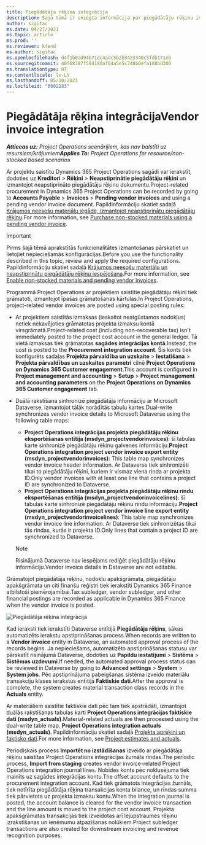 ```yaml
---
title: Piegādātāja rēķina integrācija
description: Šajā tēmā ir sniegta informācija par piegādātāju rēķinu integrāciju programmā Project Operations.
author: sigitac
ms.date: 04/27/2021
ms.topic: article
ms.prod: ''
ms.reviewer: kfend
ms.author: sigitac
ms.openlocfilehash: d4f1b0ad94b71dc4adc5b2b3423340c5fdb171eb
ms.sourcegitcommit: 40f68387f594180af64a5e5c748b6efa188bd300
ms.translationtype: HT
ms.contentlocale: lv-LV
ms.lasthandoff: 05/10/2021
ms.locfileid: "6002283"
---
```

# <a name="vendor-invoice-integration"></a><span data-ttu-id="30b24-103">Piegādātāja rēķina integrācija</span><span class="sxs-lookup"><span data-stu-id="30b24-103">Vendor invoice integration</span></span>

<span data-ttu-id="30b24-104">_**Attiecas uz:** Project Operations scenārijiem, kas nav balstīti uz resursiem/krājumiem_</span><span class="sxs-lookup"><span data-stu-id="30b24-104">_**Applies To:** Project Operations for resource/non-stocked based scenarios_</span></span>

<span data-ttu-id="30b24-105">Ar projektu saistītu Dynamics 365 Project Operations sagādi var ierakstīt, dodoties uz **Kreditori** > **Rēķini** > **Neapstiprinātie piegādātāju rēķini** un izmantojot neapstiprināto piegādātāju rēķinu dokumentu.</span><span class="sxs-lookup"><span data-stu-id="30b24-105">Project-related procurement in Dynamics 365 Project Operations can be recorded by going to **Accounts Payable** > **Invoices** > **Pending vendor invoices** and using a pending vendor invoice document.</span></span> <span data-ttu-id="30b24-106">Papildinformāciju skatiet sadaļā [Krājumos neesošu materiālu iegāde, izmantojot neapstiprinātu piegādātāju rēķinu](../procurement/pending-vendor-invoices.md).</span><span class="sxs-lookup"><span data-stu-id="30b24-106">For more information, see [Purchase non-stocked materials using a pending vendor invoice](../procurement/pending-vendor-invoices.md).</span></span>

> [!IMPORTANT]
> <span data-ttu-id="30b24-107">Pirms šajā tēmā aprakstītās funkcionalitātes izmantošanas pārskatiet un lietojiet nepieciešamās konfigurācijas.</span><span class="sxs-lookup"><span data-stu-id="30b24-107">Before you use the functionality described in this topic, review and apply the required configurations.</span></span> <span data-ttu-id="30b24-108">Papildinformāciju skatiet sadaļā [Krājumos neesošu materiālu un neapstiprinātu piegādātāju rēķinu iespējošana](../procurement/configure-materials-nonstocked.md).</span><span class="sxs-lookup"><span data-stu-id="30b24-108">For more information, see [Enable non-stocked materials and pending vendor invoices](../procurement/configure-materials-nonstocked.md).</span></span>

<span data-ttu-id="30b24-109">Programmā Project Operations ar projektiem saistītie piegādātāju rēķini tiek grāmatoti, izmantojot īpašas grāmatošanas kārtulas.</span><span class="sxs-lookup"><span data-stu-id="30b24-109">In Project Operations, project-related vendor invoices are posted using special posting rules:</span></span>

- <span data-ttu-id="30b24-110">Ar projektiem saistītās izmaksas (ieskaitot neatgūstamos nodokļus) netiek nekavējoties grāmatotas projekta izmaksu kontā virsgrāmatā.</span><span class="sxs-lookup"><span data-stu-id="30b24-110">Project-related cost (including non-recoverable tax) isn't immediately posted to the project cost account in the general ledger.</span></span> <span data-ttu-id="30b24-111">Tā vietā izmaksas tiek grāmatotas **sagādes integrācijas kontā**.</span><span class="sxs-lookup"><span data-stu-id="30b24-111">Instead, the cost is posted to the **Procurement integration account**.</span></span> <span data-ttu-id="30b24-112">Šis konts tiek konfigurēts sadaļas **Projekta pārvaldība un uzskaite** > **Iestatīšana** > **Projekta pārvaldības un uzskaites parametri** cilnē **Project Operations on Dynamics 365 Customer engagement**.</span><span class="sxs-lookup"><span data-stu-id="30b24-112">This account is configured in **Project management and accounting** > **Setup** > **Project management and accounting parameters** on the **Project Operations on Dynamics 365 Customer engagement** tab.</span></span>
- <span data-ttu-id="30b24-113">Duālā rakstīšana sinhronizē piegādātāja informāciju ar Microsoft Dataverse, izmantojot tālāk norādītās tabulu kartes.</span><span class="sxs-lookup"><span data-stu-id="30b24-113">Dual-write synchronizes vendor invoice details to Microsoft Dataverse using the following table maps:</span></span>

     - <span data-ttu-id="30b24-114">**Project Operations integrācijas projekta piegādātāju rēķinu eksportēšanas entītija (msdyn_projectvendorinvoices)**: šī tabulas karte sinhronizē piegādātāju rēķinu galvenes informāciju.</span><span class="sxs-lookup"><span data-stu-id="30b24-114">**Project Operations integration project vendor invoice export entity (msdyn_projectvendorinvoices)**: This table map synchronizes vendor invoice header information.</span></span> <span data-ttu-id="30b24-115">Ar Dataverse tiek sinhronizēti tikai to piegādātāju rēķini, kuriem ir vismaz viena rinda ar projekta ID.</span><span class="sxs-lookup"><span data-stu-id="30b24-115">Only vendor invoices with at least one line that contains a project ID are synchronized to Dataverse.</span></span>
     - <span data-ttu-id="30b24-116">**Project Operations integrācijas projekta piegādātāju rēķinu rindu eksportēšanas entītija (msdyn_projectvendorinvoicelines)**: šī tabulas karte sinhronizē piegādātāju rēķinu rindu informāciju.</span><span class="sxs-lookup"><span data-stu-id="30b24-116">**Project Operations integration project vendor invoice line export entity (msdyn_projectvendorinvoicelines)**: This table map synchronizes vendor invoice line information.</span></span> <span data-ttu-id="30b24-117">Ar Dataverse tiek sinhronizētas tikai tās rindas, kurās ir projekta ID.</span><span class="sxs-lookup"><span data-stu-id="30b24-117">Only lines that contain a project ID are synchronized to Dataverse.</span></span>

     > [!NOTE]
     > <span data-ttu-id="30b24-118">Risinājumā Dataverse nav iespējams rediģēt piegādātāju rēķinu informāciju.</span><span class="sxs-lookup"><span data-stu-id="30b24-118">Vendor invoice details in Dataverse are not editable.</span></span>

<span data-ttu-id="30b24-119">Grāmatojot piegādātāja rēķinu, nodokļu apakšgrāmata, piegādātāju apakšgrāmata un citi finanšu reģistri tiek ierakstīti Dynamics 365 Finance atbilstoši piemērojamībai.</span><span class="sxs-lookup"><span data-stu-id="30b24-119">Tax subledger, vendor subledger, and other financial postings are recorded as applicable in Dynamics 365 Finance when the vendor invoice is posted.</span></span>

![Piegādātāja rēķina integrācija](media/DW7VendorInvoice.png)

<span data-ttu-id="30b24-121">Kad ieraksti tiek ierakstīti Dataverse entītijā **Piegādātāja rēķins**, sākas automatizēts ierakstu apstiprināšanas process.</span><span class="sxs-lookup"><span data-stu-id="30b24-121">When records are written to a **Vendor invoice** entity in Dataverse, an automated approval process of the records begins.</span></span> <span data-ttu-id="30b24-122">Ja nepieciešams, automatizēto apstiprināšanas statusu var pārskatīt risinājumā Dataverse, dodoties uz **Papildu iestatījumi** > **Sistēma** > **Sistēmas uzdevumi**.</span><span class="sxs-lookup"><span data-stu-id="30b24-122">If needed, the automated approval process status can be reviewed in Dataverse by going to **Advanced settings** > **System** > **System jobs**.</span></span> <span data-ttu-id="30b24-123">Pēc apstiprinājuma pabeigšanas sistēma izveido materiālu transakciju klases ierakstus entītijā **Faktiskie dati**.</span><span class="sxs-lookup"><span data-stu-id="30b24-123">After the approval is complete, the system creates material transaction class records in the **Actuals** entity.</span></span>

<span data-ttu-id="30b24-124">Ar materiāliem saistītie faktiskie dati pēc tam tiek apstrādāti, izmantojot duālās rakstīšanas tabulas karti **Project Operations integrācijas faktiskie dati (msdyn_actuals)**.</span><span class="sxs-lookup"><span data-stu-id="30b24-124">Material-related actuals are then processed using the dual-write table map, **Project Operations integration actuals (msdyn_actuals)**.</span></span> <span data-ttu-id="30b24-125">Papildinformāciju skatiet sadaļā [Projekta aprēķini un faktisko dati](resource-dual-write-estimates-actuals.md).</span><span class="sxs-lookup"><span data-stu-id="30b24-125">For more information, see [Project estimates and actuals](resource-dual-write-estimates-actuals.md).</span></span>

<span data-ttu-id="30b24-126">Periodiskais process **Importēt no izstādīšanas** izveido ar piegādātāja rēķinu saistītas Project Operations integrācijas žurnāla rindas.</span><span class="sxs-lookup"><span data-stu-id="30b24-126">The periodic process, **Import from staging** creates vendor invoice-related Project Operations integration journal lines.</span></span> <span data-ttu-id="30b24-127">Nobīdes konts pēc noklusējuma tiek mainīts uz sagādes integrācijas kontu.</span><span class="sxs-lookup"><span data-stu-id="30b24-127">The offset account defaults to the procurement integration account.</span></span> <span data-ttu-id="30b24-128">Kad tiek grāmatots integrācijas žurnāls, tiek notīrīta piegādātāja rēķina transakcijas konta bilance, un rindas summa tiek pārvietota uz projekta izmaksu kontu.</span><span class="sxs-lookup"><span data-stu-id="30b24-128">When the integration journal is posted, the account balance is cleared for the vendor invoice transaction and the line amount is moved to the project cost account.</span></span> <span data-ttu-id="30b24-129">Projekta apakšgrāmatas transakcijas tiek izveidotas arī lejupstraumes rēķinu izrakstīšanas un ieņēmumu atpazīšanas nolūkiem.</span><span class="sxs-lookup"><span data-stu-id="30b24-129">Project subledger transactions are also created for downstream invoicing and revenue recognition purposes.</span></span>
